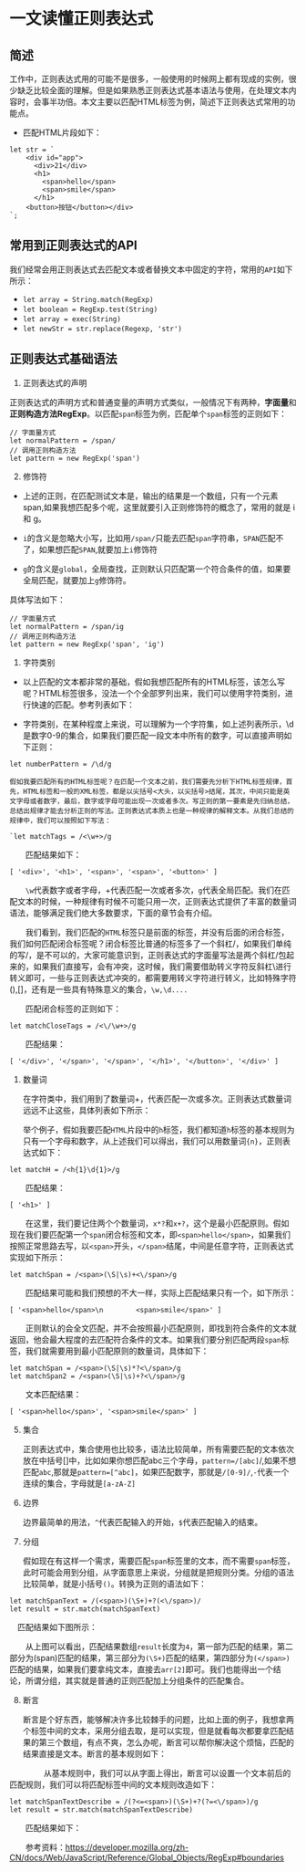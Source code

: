# 一文读懂正则表达式

## 简述

工作中，正则表达式用的可能不是很多，一般使用的时候网上都有现成的实例，很少缺乏比较全面的理解。但是如果熟悉正则表达式基本语法与使用，在处理文本内容时，会事半功倍。本文主要以匹配HTML标签为例，简述下正则表达式常用的功能点。

- 匹配HTML片段如下：
  
```
let str = `
    <div id="app">
      <div>21</div>
      <h1>
        <span>hello</span>
        <span>smile</span>
      </h1>
    <button>按钮</button></div>
`;
```

## 常用到正则表达式的API

我们经常会用正则表达式去匹配文本或者替换文本中固定的字符，常用的`API`如下所示：

- `let array = String.match(RegExp)`
- `let boolean = RegExp.test(String)`
- `let array = exec(String)`
- `let newStr = str.replace(Regexp, 'str')`

## 正则表达式基础语法

1. 正则表达式的声明

正则表达式的声明方式和普通变量的声明方式类似，一般情况下有两种，**字面量**和**正则构造方法RegExp**。以匹配`span`标签为例，匹配单个`span`标签的正则如下：

```
// 字面量方式
let normalPattern = /span/
// 调用正则构造方法
let pattern = new RegExp('span')
```

2. 修饰符

- 上述的正则，在匹配测试文本是，输出的结果是一个数组，只有一个元素span,如果我想匹配多个呢，这里就要引入正则修饰符的概念了，常用的就是 i 和 g。

- `i`的含义是忽略大小写，比如用`/span/`只能去匹配`span`字符串，`SPAN`匹配不了，如果想匹配`SPAN`,就要加上`i`修饰符

- `g`的含义是`global`，全局查找，正则默认只匹配第一个符合条件的值，如果要全局匹配，就要加上`g`修饰符。

具体写法如下：

```
// 字面量方式
let normalPattern = /span/ig
// 调用正则构造方法
let pattern = new RegExp('span', 'ig')
```

  1. 字符类别

- 以上匹配的文本都非常的基础，假如我想匹配所有的HTML标签，该怎么写呢？HTML标签很多，没法一个个全部罗列出来，我们可以使用字符类别，进行快速的匹配。参考列表如下：

- 字符类别，在某种程度上来说，可以理解为一个字符集，如上述列表所示，\d是数字0-9的集合，如果我们要匹配一段文本中所有的数字，可以直接声明如下正则：
```
let numberPattern = /\d/g
```
    假如我要匹配所有的HTML标签呢？在匹配一个文本之前，我们需要先分析下HTML标签规律，首先，HTML标签和一般的XML标签，都是以尖括号<大头，以尖括号>结尾，其次，中间只能是英文字母或者数字，最后，数字或字母可能出现一次或者多次。写正则的第一要素是先归纳总结，总结出规律才能去分析正则的写法。正则表达式本质上也是一种规律的解释文本。从我们总结的规律中，我们可以按照如下写法：
```
`let matchTags = /<\w+>/g
```
　　匹配结果如下：
```
[ '<div>', '<h1>', '<span>', '<span>', '<button>' ]
```
　　`\w`代表数字或者字母，+代表匹配一次或者多次，`g`代表全局匹配。我们在匹配文本的时候，一种规律有时候不可能只用一次，正则表达式提供了丰富的数量词语法，能够满足我们绝大多数要求，下面的章节会有介绍。

　　我们看到，我们匹配的`HTML`标签只是前面的标签，并没有后面的闭合标签，我们如何匹配闭合标签呢？闭合标签比普通的标签多了一个斜杠/，如果我们单纯的写/，是不可以的，大家可能意识到，正则表达式的字面量写法是两个斜杠/包起来的，如果我们直接写，会有冲突，这时候，我们需要借助转义字符反斜杠\进行转义即可，一些与正则表达式冲突的，都需要用转义字符进行转义，比如特殊字符(),[]，还有是一些具有特殊意义的集合，`\w,\d....`

　　匹配闭合标签的正则如下：
```
let matchCloseTags = /<\/\w+>/g
```
　　匹配结果：
```
[ '</div>', '</span>', '</span>', '</h1>', '</button>', '</div>' ]
```
1. 数量词

    在字符类中，我们用到了数量词+，代表匹配一次或多次。正则表达式数量词远远不止这些，具体列表如下所示：　　

    举个例子，假如我要匹配`HTML`片段中的`h`标签，我们都知道`h`标签的基本规则为只有一个字母和数字，从上述我们可以得出，我们可以用数量词`{n}`，正则表达式如下：
```
let matchH = /<h{1}\d{1}>/g
```
　　匹配结果：
```
[ '<h1>' ]
```
　　在这里，我们要记住两个个数量词，`x*?`和`x+?`，这个是最小匹配原则。假如现在我们要匹配第一个`span`闭合标签和文本，即`<span>hello</span>`，如果我们按照正常思路去写，以`<span>`开头，`</span>`结尾，中间是任意字符，正则表达式实现如下所示：
```
let matchSpan = /<span>(\S|\s)+<\/span>/g
```
　　匹配结果可能和我们预想的不大一样，实际上匹配结果只有一个，如下所示：
```
[ '<span>hello</span>\n        <span>smile</span>' ]
```
　　正则默认的会全文匹配，并不会按照最小匹配原则，即找到符合条件的文本就返回，他会最大程度的去匹配符合条件的文本。如果我们要分别匹配两段`span`标签，我们就需要用到最小匹配原则的数量词，具体如下：
```
let matchSpan = /<span>(\S|\s)*?<\/span>/g
let matchSpan2 = /<span>(\S|\s)+?<\/span>/g
```
　　文本匹配结果：
```
[ '<span>hello</span>', '<span>smile</span>' ]
```
5. 集合

    正则表达式中，集合使用也比较多，语法比较简单，所有需要匹配的文本依次放在中括号[]中，比如如果你想匹配abc三个字母，`pattern=/[abc]`/,如果不想匹配`abc`,那就是`pattern=[^abc]`，如果匹配数字，那就是`/[0-9]/`,`-`代表一个连续的集合，字母就是`[a-zA-Z]`

6. 边界

    边界最简单的用法，`^`代表匹配输入的开始，`$`代表匹配输入的结束。

7. 分组

    假如现在有这样一个需求，需要匹配`span`标签里的文本，而不需要`span`标签， 此时可能会用到分组，从字面意思上来说，分组就是把规则分类。分组的语法比较简单，就是小括号`()`。转换为正则的语法如下：
```
let matchSpanText = /(<span>)(\S+)+?(<\/span>)/
let result = str.match(matchSpanText)
```
　匹配结果如下图所示：

 　　从上图可以看出，匹配结果数组`result`长度为`4`，第一部为匹配的结果，第二部分为(span)匹配的结果，第三部分为`(\S+)`匹配的结果，第四部分为`(</span>)`匹配的结果，如果我们要拿纯文本，直接去`arr[2]`即可。我们也能得出一个结论，所谓分组，其实就是普通的正则匹配加上分组条件的匹配集合。

8. 断言

    断言是个好东西，能够解决许多比较棘手的问题，比如上面的例子，我想拿两个标签中间的文本，采用分组去取，是可以实现，但是就看每次都要拿匹配结果的第三个数组，有点不爽，怎么办呢，断言可以帮你解决这个烦恼，匹配的结果直接是文本。断言的基本规则如下：

　　
 　　从基本规则中，我们可以从字面上得出，断言可以设置一个文本前后的匹配规则，我们可以将匹配标签中间的文本规则改造如下：
```
let matchSpanTextDescribe = /(?<=<span>)(\S+)+?(?=<\/span>)/g
let result = str.match(matchSpanTextDescribe)
```
　　匹配结果如下：

　　参考资料：https://developer.mozilla.org/zh-CN/docs/Web/JavaScript/Reference/Global_Objects/RegExp#boundaries